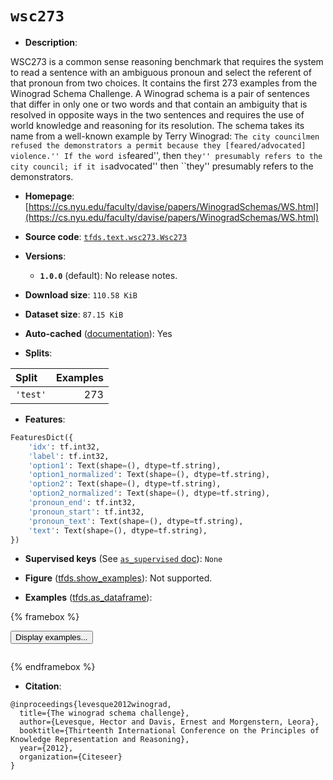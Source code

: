 <div itemscope itemtype="http://schema.org/Dataset">
  <div itemscope itemprop="includedInDataCatalog" itemtype="http://schema.org/DataCatalog">
    <meta itemprop="name" content="TensorFlow Datasets" />
  </div>
  <meta itemprop="name" content="wsc273" />
  <meta itemprop="description" content="WSC273 is a common sense reasoning benchmark that requires the system to read a sentence with an ambiguous pronoun and select the referent of that pronoun from two choices.&#10;It contains the first 273 examples from the Winograd Schema Challenge.&#10;A Winograd schema is a pair of sentences that differ in only one or two words and that contain an ambiguity that is resolved in opposite ways in the two sentences and requires the use of world knowledge and reasoning for its resolution.&#10;The schema takes its name from a well-known example by Terry Winograd: ``The city councilmen refused the demonstrators a permit because they [feared/advocated] violence.&#x27;&#x27;&#10;If the word is ``feared&#x27;&#x27;, then ``they&#x27;&#x27; presumably refers to the city council; if it is ``advocated&#x27;&#x27; then ``they&#x27;&#x27; presumably refers to the demonstrators.&#10;&#10;To use this dataset:&#10;&#10;```python&#10;import tensorflow_datasets as tfds&#10;&#10;ds = tfds.load(&#x27;wsc273&#x27;, split=&#x27;train&#x27;)&#10;for ex in ds.take(4):&#10;  print(ex)&#10;```&#10;&#10;See [the guide](https://www.tensorflow.org/datasets/overview) for more&#10;informations on [tensorflow_datasets](https://www.tensorflow.org/datasets).&#10;&#10;" />
  <meta itemprop="url" content="https://www.tensorflow.org/datasets/catalog/wsc273" />
  <meta itemprop="sameAs" content="https://cs.nyu.edu/faculty/davise/papers/WinogradSchemas/WS.html" />
  <meta itemprop="citation" content="@inproceedings{levesque2012winograd,&#10;  title={The winograd schema challenge},&#10;  author={Levesque, Hector and Davis, Ernest and Morgenstern, Leora},&#10;  booktitle={Thirteenth International Conference on the Principles of Knowledge Representation and Reasoning},&#10;  year={2012},&#10;  organization={Citeseer}&#10;}" />
</div>

# `wsc273`

*   **Description**:

WSC273 is a common sense reasoning benchmark that requires the system to read a
sentence with an ambiguous pronoun and select the referent of that pronoun from
two choices. It contains the first 273 examples from the Winograd Schema
Challenge. A Winograd schema is a pair of sentences that differ in only one or
two words and that contain an ambiguity that is resolved in opposite ways in the
two sentences and requires the use of world knowledge and reasoning for its
resolution. The schema takes its name from a well-known example by Terry
Winograd: `The city councilmen refused the demonstrators a permit because they
[feared/advocated] violence.'' If the word is`feared'', then `they'' presumably
refers to the city council; if it is`advocated'' then ``they'' presumably refers
to the demonstrators.

*   **Homepage**:
    [https://cs.nyu.edu/faculty/davise/papers/WinogradSchemas/WS.html](https://cs.nyu.edu/faculty/davise/papers/WinogradSchemas/WS.html)

*   **Source code**:
    [`tfds.text.wsc273.Wsc273`](https://github.com/tensorflow/datasets/tree/master/tensorflow_datasets/text/wsc273/wsc273.py)

*   **Versions**:

    *   **`1.0.0`** (default): No release notes.

*   **Download size**: `110.58 KiB`

*   **Dataset size**: `87.15 KiB`

*   **Auto-cached**
    ([documentation](https://www.tensorflow.org/datasets/performances#auto-caching)):
    Yes

*   **Splits**:

Split    | Examples
:------- | -------:
`'test'` | 273

*   **Features**:

```python
FeaturesDict({
    'idx': tf.int32,
    'label': tf.int32,
    'option1': Text(shape=(), dtype=tf.string),
    'option1_normalized': Text(shape=(), dtype=tf.string),
    'option2': Text(shape=(), dtype=tf.string),
    'option2_normalized': Text(shape=(), dtype=tf.string),
    'pronoun_end': tf.int32,
    'pronoun_start': tf.int32,
    'pronoun_text': Text(shape=(), dtype=tf.string),
    'text': Text(shape=(), dtype=tf.string),
})
```

*   **Supervised keys** (See
    [`as_supervised` doc](https://www.tensorflow.org/datasets/api_docs/python/tfds/load#args)):
    `None`

*   **Figure**
    ([tfds.show_examples](https://www.tensorflow.org/datasets/api_docs/python/tfds/visualization/show_examples)):
    Not supported.

*   **Examples**
    ([tfds.as_dataframe](https://www.tensorflow.org/datasets/api_docs/python/tfds/as_dataframe)):

<!-- mdformat off(HTML should not be auto-formatted) -->

{% framebox %}

<button id="displaydataframe">Display examples...</button>
<div id="dataframecontent" style="overflow-x:scroll"></div>
<script src="https://www.gstatic.com/external_hosted/jquery2.min.js"></script>
<script>
var url = "https://storage.googleapis.com/tfds-data/visualization/dataframe/wsc273-1.0.0.html";
$(document).ready(() => {
  $("#displaydataframe").click((event) => {
    // Disable the button after clicking (dataframe loaded only once).
    $("#displaydataframe").prop("disabled", true);

    // Pre-fetch and display the content
    $.get(url, (data) => {
      $("#dataframecontent").html(data);
    }).fail(() => {
      $("#dataframecontent").html(
        'Error loading examples. If the error persist, please open '
        + 'a new issue.'
      );
    });
  });
});
</script>

{% endframebox %}

<!-- mdformat on -->

*   **Citation**:

```
@inproceedings{levesque2012winograd,
  title={The winograd schema challenge},
  author={Levesque, Hector and Davis, Ernest and Morgenstern, Leora},
  booktitle={Thirteenth International Conference on the Principles of Knowledge Representation and Reasoning},
  year={2012},
  organization={Citeseer}
}
```
